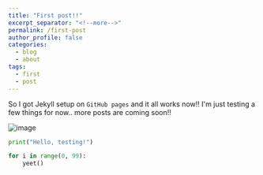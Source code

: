 ```yaml
---
title: "First post!!"
excerpt_separator: "<!--more-->"
permalink: /first-post
author_profile: false
categories:
  - blog
  - about
tags:
  - first
  - post
---
```


So I got Jekyll setup on `GitHub pages` and it all works now!! 
I'm just testing a few things for now.. more posts are coming soon!!

![image](/assets/Chiroyce.png)

```python
print("Hello, testing!")

for i in range(0, 99):
    yeet()
```
